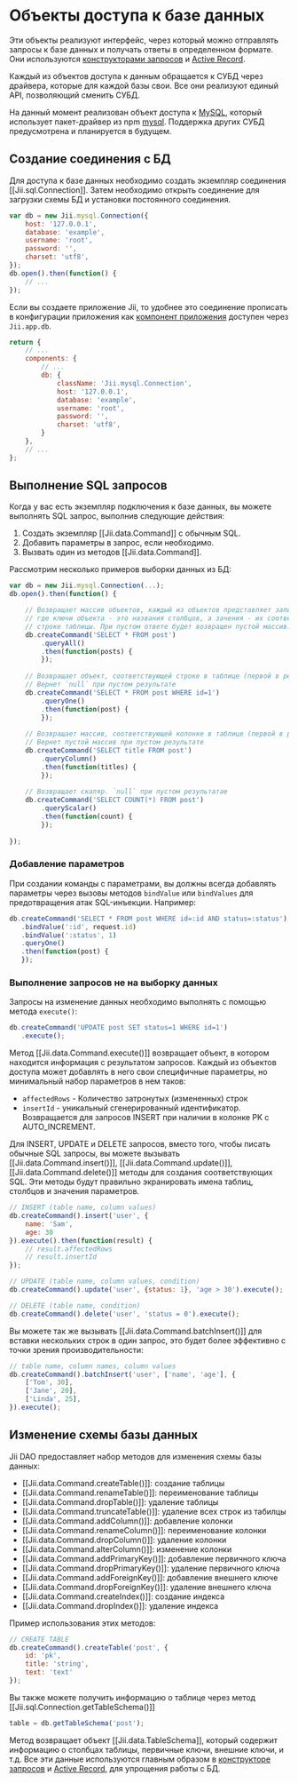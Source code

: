 Объекты доступа к базе данных
=======================

Эти объекты реализуют интерфейс, через который можно отправлять запросы к базе данных и получать ответы в определенном
формате. Они используются [конструкторами запросов](db-query-builder) и [Active Record](db-active-record).

Каждый из объектов доступа к данным обращается к СУБД через драйвера, которые для каждой базы свои. Все они реализуют
единый API, позволяющий сменить СУБД.

На данный момент реализован объект доступа к [MySQL](http://www.mysql.com/), который использует пакет-драйвер из
npm [mysql](https://www.npmjs.com/package/mysql). Поддержка других СУБД предусмотрена и планируется в будущем.

## Создание соединения с БД <span id="creating-db-connections"></span>

Для доступа к базе данных необходимо создать экземпляр соединения [[Jii.sql.Connection]]. Затем необходимо открыть
соединение для загрузки схемы БД и установки постоянного соединения.

```js
var db = new Jii.mysql.Connection({
    host: '127.0.0.1',
    database: 'example',
    username: 'root',
    password: '',
    charset: 'utf8',
});
db.open().then(function() {
    // ...
});
```

Если вы создаете приложение Jii, то удобнее это соединение прописать в конфигурации приложения как
[компонент приложения](structure-application-components) доступен через `Jii.app.db`. 

```js
return {
    // ...
    components: {
        // ...
        db: {
            className: 'Jii.mysql.Connection',
            host: '127.0.0.1',
            database: 'example',
            username: 'root',
            password: '',
            charset: 'utf8',
        }
    },
    // ...
};
```

## Выполнение SQL запросов <span id="executing-sql-queries"></span>

Когда у вас есть экземпляр подключения к базе данных, вы можете выполнять SQL запрос, выполнив следующие действия:
1. Создать экземпляр [[Jii.data.Command]] с обычным SQL.
2. Добавить параметры в запрос, если необходимо.
3. Вызвать один из методов [[Jii.data.Command]].

Рассмотрим несколько примеров выборки данных из БД:
 
```js
var db = new Jii.mysql.Connection(...);
db.open().then(function() {

    // Возвращает массив объектов, каждый из объектов представляет запись в таблице,
    // где ключи объекта - это названия столбцов, а зачения - их соответствующие значения в
    // строке таблицы. При пустом ответе будет возвращен пустой массив.
    db.createCommand('SELECT * FROM post')
        .queryAll()
        .then(function(posts) {
        });
    
    // Возвращает объект, соответствующей строке в таблице (первой в результатах)
    // Вернет `null` при пустом результате
    db.createCommand('SELECT * FROM post WHERE id=1')
        .queryOne()
        .then(function(post) {
        });
    
    // Возвращает массив, соответствующей колонке в таблице (первой в результатах)
    // Вернет пустой массив при пустом результате
    db.createCommand('SELECT title FROM post')
        .queryColumn()
        .then(function(titles) {
        });
    
    // Возвращает скаляр. `null` при пустом результатае
    db.createCommand('SELECT COUNT(*) FROM post')
        .queryScalar()
        .then(function(count) {
        });
    
});
```

### Добавление параметров <span id="binding-parameters"></span>

При создании команды с параметрами, вы должны всегда добавлять параметры через вызовы методов `bindValue`
или `bindValues` для предотвращения атак SQL-инъекции. Например:

```js
db.createCommand('SELECT * FROM post WHERE id=:id AND status=:status')
   .bindValue(':id', request.id)
   .bindValue(':status', 1)
   .queryOne()
   .then(function(post) {
   });
```

### Выполнение запросов не на выборку данных <span id="non-select-queries"></span>

Запросы на изменение данных необходимо выполнять с помощью метода `execute()`:

```js
db.createCommand('UPDATE post SET status=1 WHERE id=1')
   .execute();
```

Метод [[Jii.data.Command.execute()]] возвращает объект, в котором находится информация с результатом запросов. Каждый из
объектов доступа может добавлять в него свои специфичные параметры, но минимальный набор параметров в нем таков: 
* `affectedRows` - Количество затронутых (измененных) строк
* `insertId` - уникальный сгенерированный идентификатор. Возвращается для запросов INSERT при наличии в колонке PK с AUTO_INCREMENT.

Для INSERT, UPDATE и DELETE запросов, вместо того, чтобы писать обычные SQL запросы, вы можете вызывать
[[Jii.data.Command.insert()]], [[Jii.data.Command.update()]], [[Jii.data.Command.delete()]] методы для создания
соответствующих SQL. Эти методы будут правильно экранировать имена таблиц, столбцов и значения параметров.

```js
// INSERT (table name, column values)
db.createCommand().insert('user', {
    name: 'Sam',
    age: 30
}).execute().then(function(result) {
    // result.affectedRows
    // result.insertId
});

// UPDATE (table name, column values, condition)
db.createCommand().update('user', {status: 1}, 'age > 30').execute();

// DELETE (table name, condition)
db.createCommand().delete('user', 'status = 0').execute();
```

Вы можете так же вызывать [[Jii.data.Command.batchInsert()]] для вставки нескольких строк в один запрос, это будет более
эффективно с точки зрения производительности:

```js
// table name, column names, column values
db.createCommand().batchInsert('user', ['name', 'age'], {
    ['Tom', 30],
    ['Jane', 20],
    ['Linda', 25],
}).execute();
```

## Изменение схемы базы данных <span id="database-schema"></span>

Jii DAO предоставляет набор методов для изменения схемы базы данных:

* [[Jii.data.Command.createTable()]]: создание таблицы
* [[Jii.data.Command.renameTable()]]: переименование таблицы
* [[Jii.data.Command.dropTable()]]: удаление таблицы
* [[Jii.data.Command.truncateTable()]]: удаление всех строк из табилцы
* [[Jii.data.Command.addColumn()]]: добавление колонки
* [[Jii.data.Command.renameColumn()]]: переименование колонки
* [[Jii.data.Command.dropColumn()]]: удаление колонки
* [[Jii.data.Command.alterColumn()]]: изменение колонки
* [[Jii.data.Command.addPrimaryKey()]]: добавление первичного ключа
* [[Jii.data.Command.dropPrimaryKey()]]: удаление первичного ключа
* [[Jii.data.Command.addForeignKey()]]: добавление внешнего ключе
* [[Jii.data.Command.dropForeignKey()]]: удаление внешнего ключа
* [[Jii.data.Command.createIndex()]]: создание индекса
* [[Jii.data.Command.dropIndex()]]: удаление индекса

Пример использования этих методов:

```js
// CREATE TABLE
db.createCommand().createTable('post', {
    id: 'pk',
    title: 'string',
    text: 'text'
});
```

Вы также можете получить информацию о таблице через метод [[Jii.sql.Connection.getTableSchema()]]

```js
table = db.getTableSchema('post');
```

Метод возвращает объект [[Jii.data.TableSchema]], который содержит информацию о столбцах таблицы,
первичные ключи, внешние ключи, и т.д. Все эти данные используются главным образом в [конструкторе запросов](db-query-builder)
и [Active Record](db-active-record), для упрощения работы с БД.
